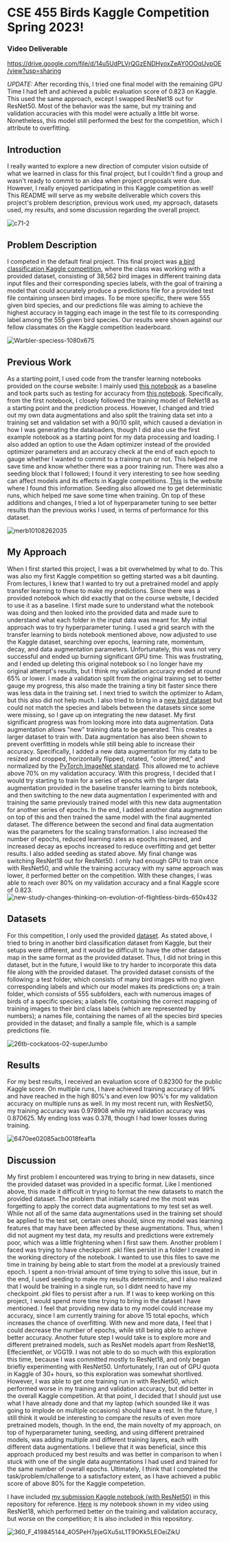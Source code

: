 # CSE 455 Birds Kaggle Competition Spring 2023!

### Video Deliverable
https://drive.google.com/file/d/14u5UdPLVrQGzENDHyoxZeAY0OOqUvpOE/view?usp=sharing

*UPDATE:* After recording this, I tried one final model with the remaining GPU Time I had left and achieved a public evaluation score of 0.823 on Kaggle. This used the same approach, except I swapped ResNet18 out for ResNet50. Most of the behavior was the same, but my training and validation accuracies with this model were actually a little bit worse. Nonetheless, this model still performed the best for the competition, which I attribute to overfitting.

## Introduction

I really wanted to explore a new direction of computer vision outside of what we learned in class for this final project, but I couldn't find a group and wasn't ready to commit to an idea when project proposals were due. However, I really enjoyed participating in this Kaggle competition as well! This README will serve as my website deliverable which covers this project's problem description, previous work used, my approach, datasets used, my results, and some discussion regarding the overall project.

![c71-2](https://github.com/alexzhanguw/cse455-birds/assets/135690578/50dabb93-0ca0-4e56-9a3f-f0a1a996f5e3)

## Problem Description

I competed in the default final project. This final project was [a bird classification Kaggle competition](https://www.kaggle.com/competitions/birds23sp/overview), where the class was working with a provided dataset, consisting of 38,562 bird images in different training data input files and their corresponding species labels, with the goal of training a model that could accurately produce a predictions file for a provided test file containing unseen bird images. To be more specific, there were 555 given bird species, and our predictions file was aiming to achieve the highest accuracy in tagging each image in the test file to its corresponding label among the 555 given bird species. Our results were shown against our fellow classmates on the Kaggle competition leaderboard.

![Warbler-speciess-1080x675](https://github.com/alexzhanguw/cse455-birds/assets/135690578/d95a5890-24d6-415d-9401-bae5d4e6d7ac)

## Previous Work

As a starting point, I used code from the transfer learning notebooks provided on the course website: I mainly used [this notebook](https://colab.research.google.com/drive/1kHo8VT-onDxbtS3FM77VImG35h_K_Lav?usp=sharing) as a baseline and took parts such as testing for accuracy from [this notebook](https://colab.research.google.com/drive/1EBz4feoaUvz-o_yeMI27LEQBkvrXNc_4?usp=sharing). Specifically, from the first notebook, I closely followed the training model of ReNet18 as a starting point and the prediction process. However, I changed and tried out my own data augmentations and also split the training data set into a training set and validation set with a 90/10 split, which caused a deviation in how I was generating the dataloaders, though I did also use the first example notebook as a starting point for my data processing and loading. I also added an option to use the Adam optimizer instead of the provided optimizer parameters and an accuracy check at the end of each epoch to gauge whether I wanted to commit to a training run or not. This helped me save time and know whether there was a poor training run. There was also a seeding block that I followed; I found it very interesting to see how seeding can affect models and its effects in Kaggle competitions. [This](https://wandb.ai/sauravmaheshkar/RSNA-MICCAI/reports/How-to-Set-Random-Seeds-in-PyTorch-and-Tensorflow--VmlldzoxMDA2MDQy) is the website where I found this information. Seeding also allowed me to get deterministic runs, which helped me save some time when training. On top of these additions and changes, I tried a lot of hyperparameter tuning to see better results than the previous works I used, in terms of performance for this dataset.

![merb10108262035](https://github.com/alexzhanguw/cse455-birds/assets/135690578/1c232ab6-12c7-4f2e-897d-02168a127f18)

## My Approach

When I first started this project, I was a bit overwhelmed by what to do. This was also my first Kaggle competition so getting started was a bit daunting. From lectures, I knew that I wanted to try out a pretrained model and apply transfer learning to these to make my predictions. Since there was a provided notebook which did exactly that on the course website, I decided to use it as a baseline. I first made sure to understand what the notebook was doing and then looked into the provided data and made sure to understand what each folder in the input data was meant for. My initial approach was to try hyperparameter tuning. I used a grid search with the transfer learning to birds notebook mentioned above, now adjusted to use the Kaggle dataset, searching over epochs, learning rate, momentum, decay, and data augmentation parameters. Unfortunately, this was not very successful and ended up burning significant GPU time. This was frustrating, and I ended up deleting this original notebook so I no longer have my original attempt's results, but I think my validation accuracy ended at round 65% or lower. I made a validation split from the original training set to better gauge my progress, this also made the training a tiny bit faster since there was less data in the training set. I next tried to switch the optimizer to Adam, but this also did not help much. I also tried to bring in a [new bird dataset](https://www.kaggle.com/datasets/gpiosenka/100-bird-species) but could not match the species and labels between the datasets since some were missing, so I gave up on integrating the new dataset. My first significant progress was from looking more into data augmentation. Data augmentation allows "new" training data to be generated. This creates a larger dataset to train with. Data augmentation has also been shown to prevent overfitting in models while still being able to increase their accuracy. Specifically, I added a new data augmentation for my data to be resized and cropped, horizontally flipped, rotated, "color jittered," and normalized by the [PyTorch ImageNet standard](https://github.com/pytorch/examples/blob/main/imagenet/main.py#L233-L234). This allowed me to achieve above 70% on my validation accuracy. With this progress, I decided that I would try starting to train for a series of epochs with the larger data augmentation provided in the baseline transfer learning to birds notebook, and then switching to the new data augmentation I experimented with and training the same previously trained model with this new data augmentation for another series of epochs. In the end, I added another data augmentation on top of this and then trained the same model with the final augmented dataset. The difference between the second and final data augmentation was the parameters for the scaling transformation. I also increased the number of epochs, reduced learning rates as epochs increased, and increased decay as epochs increased to reduce overfitting and get better results. I also added seeding as stated above. My final change was switching ResNet18 out for ResNet50. I only had enough GPU to train once with ResNet50, and while the training accuracy with my same approach was lower, it performed better on the competition. With these changes, I was able to reach over 80% on my validation accuracy and a final Kaggle score of 0.823.
![new-study-changes-thinking-on-evolution-of-flightless-birds-650x432](https://github.com/alexzhanguw/cse455-birds/assets/135690578/33940107-3811-45eb-9b36-288a3809c2f0)

## Datasets

For this competition, I only used the provided [dataset](https://www.kaggle.com/competitions/birds23sp/data). As stated above, I tried to bring in another bird classification dataset from Kaggle, but their setups were different, and it would be difficult to have the other dataset map in the same format as the provided dataset. Thus, I did not bring in this dataset, but in the future, I would like to try harder to incorporate this data file along with the provided dataset. The provided dataset consists of the following: a test folder, which consists of many bird images with no given corresponding labels and which our model makes its predictions on; a train folder, which consists of 555 subfolders, each with numerous images of birds of a specific species; a labels file, containing the correct mapping of training images to their bird class labels (which are represented by numbers); a names file, containing the names of all the species bird species provided in the dataset; and finally a sample file, which is a sample predictions file.

![26tb-cockatoos-02-superJumbo](https://github.com/alexzhanguw/cse455-birds/assets/135690578/d38a3305-7a77-434f-8482-1911d77d22cb)

## Results

For my best results, I received an evaluation score of 0.82300 for the public Kaggle score. On multiple runs, I have achieved training accuracy of 99% and have reached in the high 80%'s and even low 90%'s for my validation accuracy on multiple runs as well. In my most recent run, with ResNet50, my training accuracy was 0.978908 while my validation accuracy was 0.870625. My ending loss was 0.378, though I had lower losses during training.

![6470ee02085acb0018feaf1a](https://github.com/alexzhanguw/cse455-birds/assets/135690578/2e24dec3-1ed2-4ec8-b28e-0e4db203933a)

## Discussion

My first problem I encountered was trying to bring in new datasets, since the provided dataset was provided in a specific format. Like I mentioned above, this made it difficult in trying to format the new datasets to match the provided dataset. The problem that initially scared me the most was forgetting to apply the correct data augmentations to my test set as well. While not all of the same data augmentations used in the training set should be applied to the test set, certain ones should, since my model was learning features that may have been affected by these augmentations. Thus, when I did not augment my test data, my results and predictions were extremely poor, which was a little frightening when I first saw them. Another problem I faced was trying to have checkpoint .pkl files persist in a folder I created in the working directory of the notebook. I wanted to use this files to save me time in training by being able to start from the model at a previously trained epoch. I spent a non-trivial amount of time trying to solve this issue, but in the end, I used seeding to make my results deterministic, and I also realized that I would be training in a single run, so I didnt need to have my checkpoint .pkl files to persist after a run. If I was to keep working on this project, I would spend more time trying to bring in the dataset I have mentioned. I feel that providing new data to my model could increase my accuracy, since I am currently training for above 15 total epochs, which increases the chance of overfitting. With new and more data, I feel that I could decrease the number of epochs, while still being able to achieve better accuracy. Another future step I would take is to explore more and different pretrained models, such as ResNet models apart from ResNet18, EffecientNet, or VGG19. I was not able to do so much with this exploration this time, because I was committed mostly to ResNet18, and only began briefly experimenting with ResNet50. Unfortunately, I ran out of GPU quota in Kaggle of 30+ hours, so this exploration was somewhat shortlived. However, I was able to get one training run in with ResNet50, which performed worse in my training and validation accuracy, but did better in the overall Kaggle competition. At that point, I decided that I should just use what I have already done and that my laptop (which sounded like it was going to implode on multiple occasions) should have a rest. In the future, I still think it would be interesting to compare the results of even more pretrained models, though. In the end, the main novelty of my approach, on top of hyperparameter tuning, seeding, and using different pretrained models, was adding multiple and different training layers, each with different data augmentations. I believe that it was beneficial, since this approach produced my best results and was better in comparison to when I stuck with one of the single data augmentations I had used and trained for the same number of overall epochs. Ultimately, I think that I completed the task/problem/challenge to a satisfactory extent, as I have achieved a public score of above 80% for the Kaggle competetion.

I have included [my submission Kaggle notebook (with ResNet50)](https://github.com/alexzhanguw/cse455-birds/blob/main/birds-resnet50.ipynb) in this repository for reference.
[Here](https://github.com/alexzhanguw/cse455-birds/blob/main/birds.ipynb) is my notebook shown in my video using ResNet18, which performed better on the training and validation accuracy, but worse on the competition; it is also included in this repository.

![360_F_419845144_4O5PeH7pjeGXu5sL1T9OKk5LEOeiZikU](https://github.com/alexzhanguw/cse455-birds/assets/135690578/25b0a878-e55f-4e5d-b62d-092835a8d5b4)

